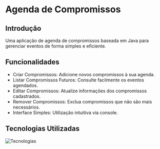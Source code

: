
# Agenda de Compromissos

## Introdução

 Uma aplicação de agenda de compromissos baseada em Java para gerenciar eventos de forma simples e eficiente.

## Funcionalidades
 
- Criar Compromissos: Adicione novos compromissos à sua agenda.  
- Listar Compromissos Futuros: Consulte facilmente os eventos agendados.  
- Editar Compromissos: Atualize informações dos compromissos cadastrados.  
- Remover Compromissos: Exclua compromissos que não são mais necessários.  
- Interface Simples: Utilização intuitiva via console.

## Tecnologias Utilizadas 

![Tecnologias](https://skillicons.dev/icons?i=java,git,github,eclipse)
